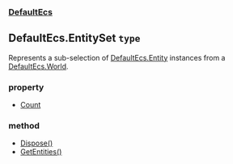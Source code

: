 ### [DefaultEcs](./DefaultEcs.md 'DefaultEcs')
## DefaultEcs.EntitySet `type`
Represents a sub-selection of [DefaultEcs.Entity](./DefaultEcs-Entity.md 'DefaultEcs.Entity') instances from a [DefaultEcs.World](./DefaultEcs-World.md 'DefaultEcs.World').
### property
- [Count](./DefaultEcs-EntitySet-Count.md 'DefaultEcs.EntitySet.Count')
### method
- [Dispose()](./DefaultEcs-EntitySet-Dispose().md 'DefaultEcs.EntitySet.Dispose()')
- [GetEntities()](./DefaultEcs-EntitySet-GetEntities().md 'DefaultEcs.EntitySet.GetEntities()')

